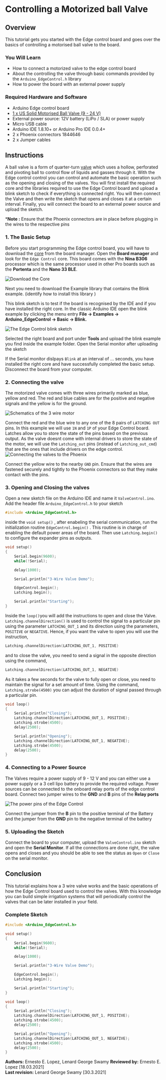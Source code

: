 # Controlling a Motorized ball Valve 
## Overview

This tutorial gets you started with the Edge control board and goes over the basics of controlling a motorised ball valve to the board. 

### You Will Learn

-   How to connect a motorized valve to the edge control board
-   About the controlling the valve through basic commands provided by the `Arduino_EdgeControl.h` library
-   How to power the board with an external power supply 

### Required Hardware and Software

-   Arduino Edge control board
-   [1 x US Solid Motorised Ball Valve (9 - 24 V)](https://ussolid.com/u-s-solid-motorized-ball-valve-1-2-brass-electrical-ball-valve-with-full-port-9-24-v-ac-dc-3-wire-setup.html)
-   External power source: 12V battery (LiPo / SLA) or power supply 
-   Micro USB cable
-   Arduino IDE 1.8.10+ or Arduino Pro IDE 0.0.4+
-   2 x Phoenix connectors 1844646
-   2 x Jumper cables  

## Instructions 

A ball valve is a form of quarter-turn [valve](https://en.wikipedia.org/wiki/Valve) which uses a hollow, perforated and pivoting ball to control flow of liquids and gasses through it. With the Edge control control you can control and automate the basic operation such as the opening and closing of the valves. You will first install the required core and the libraries required to use the Edge Control board and upload a blink sketch to check if everything is connected right. You will then connect the Valve and then write the sketch that opens and closes it at a certain interval. Finally, you will connect the board to an external power source and upload the sketch. 

***Note :** Ensure that the Phoenix connectors are in place before plugging in the wires to the respective pins 

### 1. The Basic Setup

Before you start programming the Edge control board, you will have to download the [core]() from the board manager. Open the **Board manager** and look for the `Edge Control` core. This board comes with the **Nina B306** processor which is the same processor used in other Pro boards such as the **Portenta** and the **Nano 33 BLE**. 

![Download the Core](assets/ec_ard_gs_core.png)

Next you need to download the Example library that contains the Blink example. (identify how to install this library )

This blink sketch is to test if the board is recognised by the IDE and if you have installed the right core. In the classic Arduino IDE open the blink example by clicking the menu entry **File -> Examples -> Arduino_EdgeControl -> Basic -> Blink.**

![The Edge Control blink sketch](assets/ec_ard_blink_example.png)

Selected the right board and port under **Tools** and upload the blink example you find inside the example folder. Open the Serial monitor after uploading the sketch

If the Serial monitor dislpays `Blink` at an interval of ... seconds, you have  installed the right core and have successfully completed  the basic setup. Disconnect the board from your computer. 

### 2. Connecting the valve

The motorized valve comes with three wires primarily marked as blue, yellow and red. The red and blue cables are for the positive and negative signals and the yellow is for the ground. 

![Schematics of the 3 wire motor](/Users/lenardgeorge/Documents/Arduino/03_Pro/arduino-pro-content/content/tutorials/portenta-h7/ec-ard-3wirevalve/assets/ec_ard_valve_wires.svg) 

Connect the red and the blue wire to any one of the 8 pairs of `LATCHING OUT` pins. In this example we will use `1N` and `1P` of your Edge Control board. Latches allow you to store the state of the pins based on the previous output. As the valve doesnt come with internal drivers to store the state of the motor, we will use the `Latching_out` pins (instead of `Latching_out_cmd`) that are the ones that include drivers on the edge control. 
![Connecting the valves to the Phoenix](assets/ec_ard_connect_valve.svg)

Connect the yellow wire to the nearby `GND` pin. Ensure that the wires are fastened securely and tightly to the Phoenix connectors so that they make contact with the pins. 

### 3. Opening and Closing the valves 

Open a new sketch file on the Arduino IDE and name it `ValveControl.ino`. Add the header file `Arduino_EdgeControl.h` to your sketch 

```c++
#include <Arduino_EdgeControl.h>
```

inside the `void setup()` , after enabeling the serial communication, run the initialization routine  `EdgeControl.begin()` . This routine is in charge of enabling the default power areas of the board. Then use `Latching.begin()` to configure the expander pins as outputs.

```cpp
void setup()
{
    Serial.begin(9600);
    while(!Serial);

    delay(1000);

    Serial.println("3-Wire Valve Demo");

    EdgeControl.begin();
    Latching.begin();

    Serial.println("Starting");
}

```

Inside the `loop()`you will add the instructions to open and close the Valve. `Latching.channelDirection()` is used to control the signal to a particular pin using the parameter `LATCHING_OUT_1` and its direction using the parameters, `POSITIVE` or `NEGATIVE`. Hence, if you want the valve to open you will use the instruction, 

```c++
Latching.channelDirection(LATCHING_OUT_1, POSITIVE)
```

and  to close the valve, you need to send a signal in the opposite direction using the command, 

```c++
Latching.channelDirection(LATCHING_OUT_1, NEGATIVE)
```

As it takes a few seconds for the valve to fully open or close, you need to maintain the signal for a set amount of time. Using the command,  `Latching.strobe(4500)` you can adjust the duration of signal passed through a particular pin. 

```cpp
void loop()
{
    Serial.println("Closing");
    Latching.channelDirection(LATCHING_OUT_1, POSITIVE);
    Latching.strobe(4500);
    delay(2500);

    Serial.println("Opening");
    Latching.channelDirection(LATCHING_OUT_1, NEGATIVE);
    Latching.strobe(4500);
    delay(2500);
}
```

### 4. Connecting to a Power Source 

The Valves require a power supply of 9 - 12 V and you can either use a power supply or a 3 cell lipo battery to provide the required voltage. Power sources can be connected to the onboard relay ports of the edge control board. Connect two jumper wires to the **GND** and **B** pins of the **Relay ports** 

![The power pins of the Edge Control](assets/ec_ard_connect_power_source.svg)

Connect the jumper from the **B** pin to the positive terminal of the Battery and the jumper from the **GND** pin to the negative terminal of the battery 

### 5. Uploading the Sketch 

Connect the board to your computer, upload the `ValveControl.ino` sketch and open the **Serial Monitor**. If all the connections are done right, the valve opens and closes and you should be able to see the status as `Open` or `Close` on the serial monitor. 

## Conclusion 

This tutorial explains how a 3 wire valve works and the basic operations of how the Edge Control board used to control the valves. With this knowledge you can build simple irrigation systems that will periodically control the valves that can be later installed in your field. 

### Complete Sketch

```cpp
#include <Arduino_EdgeControl.h>

void setup()
{
    Serial.begin(9600);
    while(!Serial);

    delay(1000);

    Serial.println("3-Wire Valve Demo");

    EdgeControl.begin();
    Latching.begin();

    Serial.println("Starting");
}

void loop()
{
    Serial.println("Closing");
    Latching.channelDirection(LATCHING_OUT_1, POSITIVE);
    Latching.strobe(4500);
    delay(2500);

    Serial.println("Opening");
    Latching.channelDirection(LATCHING_OUT_1, NEGATIVE);
    Latching.strobe(4500);
    delay(2500);
}

```

**Authors:** Ernesto E. Lopez, Lenard George Swamy
**Reviewed by:** Ernesto E. Lopez [18.03.2021]  
**Last revision:** Lenard George Swamy  [30.3.2021]